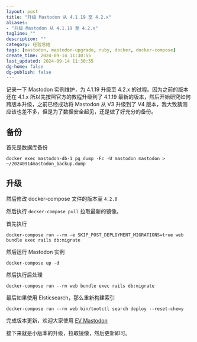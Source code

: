 ```yaml
---
layout: post
title: "升级 Mastodon 从 4.1.19 至 4.2.x"
aliases:
- "升级 Mastodon 从 4.1.19 至 4.2.x"
tagline: ""
description: ""
category: 经验总结
tags: [mastodon, mastodon-upgrade, ruby, docker, docker-compose]
create_time: 2024-09-14 11:30:55
last_updated: 2024-09-14 11:30:55
dg-home: false
dg-publish: false
---
```


记录一下 Mastodon 实例维护，为 4.1.19 升级至 4.2.x 的过程。因为之前的版本还在 4.1.x 所以先按照官方的教程升级到了 4.1.19 最新的版本，然后开始研究如何跨版本升级，之前已经成功将 Mastodon 从 V3 升级到了 V4 版本，我大致猜测应该也差不多，但是为了数据安全起见，还是做了好充分的备份。

## 备份

首先是数据库备份

```
docker exec mastodon-db-1 pg_dump -Fc -U mastodon mastodon > ~/20240914mastodon_backup.dump
```

## 升级

然后修改 docker-compose 文件的版本至 `4.2.0`

然后执行 `docker-compose pull` 拉取最新的镜像。

首先执行

```
docker-compose run --rm -e SKIP_POST_DEPLOYMENT_MIGRATIONS=true web bundle exec rails db:migrate
```

然后运行 Mastodon 实例

```
docker-compose up -d
```

然后执行后处理

```
docker-compose run --rm web bundle exec rails db:migrate
```

最后如果使用 Elsticsearch，那么重新构建索引

```
docker-compose run --rm web bin/tootctl search deploy --reset-chewy
```

完成版本更新，欢迎大家使用 [EV Mastodon](https://m.einverne.info/)

接下来就是小版本的升级，拉取镜像，然后更新即可。
